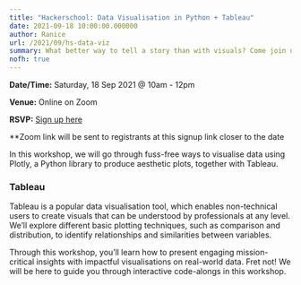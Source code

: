 ```yaml
---
title: "Hackerschool: Data Visualisation in Python + Tableau"
date: 2021-09-18 10:00:00.000000
author: Ranice
url: /2021/09/hs-data-viz
summary: What better way to tell a story than with visuals? Come join us in learning to create compelling data visualisations!
nofh: true
---
```


**Date/Time:** Saturday, 18 Sep 2021 @ 10am - 12pm

**Venue:** Online on Zoom

**RSVP:** [Sign up here][1]

**Zoom link will be sent to registrants at this signup link closer to the date

In this workshop, we will go through fuss-free ways to visualise data using Plotly, a Python library to produce aesthetic plots, together with Tableau.

### Tableau

Tableau is a popular data visualisation tool, which enables non-technical users to create visuals that can be understood by professionals at any level. We’ll explore different basic plotting techniques, such as comparison and distribution, to identify relationships and similarities between variables.

Through this workshop, you’ll learn how to present engaging mission-critical insights with impactful visualisations on real-world data. Fret not! We will be here to guide you through interactive code-alongs in this workshop.

[1]: https://forms.gle/oDPpxNWUjYqiGQGNA

